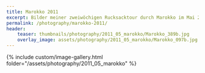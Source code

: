 ```yaml
---
title: Marokko 2011
excerpt: Bilder meiner zweiwöchigen Rucksacktour durch Marokko im Mai 2011.
permalink: /photography/marokko-2011/
header:
    teaser: thumbnails/photography/2011_05_marokko/Marokko_389b.jpg
    overlay_image: assets/photography/2011_05_marokko/Marokko_097b.jpg
---
```


{% include custom/image-gallery.html folder="/assets/photography/2011_05_marokko" %}